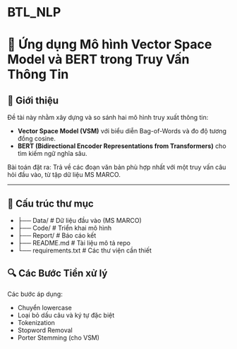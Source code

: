 # BTL_NLP

# 🧠 Ứng dụng Mô hình Vector Space Model và BERT trong Truy Vấn Thông Tin

## 📌 Giới thiệu

Đề tài này nhằm xây dựng và so sánh hai mô hình truy xuất thông tin:

- **Vector Space Model (VSM)** với biểu diễn Bag-of-Words và đo độ tương đồng cosine.
- **BERT (Bidirectional Encoder Representations from Transformers)** cho tìm kiếm ngữ nghĩa sâu.

Bài toán đặt ra: Trả về các đoạn văn bản phù hợp nhất với một truy vấn câu hỏi đầu vào, từ tập dữ liệu MS MARCO.

---

## 📁 Cấu trúc thư mục
- ├── Data/ # Dữ liệu đầu vào (MS MARCO)
- ├── Code/ # Triển khai mô hình
- ├── Report/ # Báo cáo kết 
- ├── README.md # Tài liệu mô tả repo
- └── requirements.txt # Các thư viện cần thiết

## 🔍 Các Bước Tiền xử lý
Các bước áp dụng:
- Chuyển lowercase
- Loại bỏ dấu câu và ký tự đặc biệt
- Tokenization
- Stopword Removal
- Porter Stemming (cho VSM)
